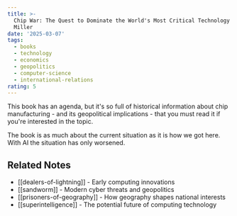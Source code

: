 ```yaml
---
title: >-
  Chip War: The Quest to Dominate the World's Most Critical Technology by Chris
  Miller
date: '2025-03-07'
tags:
  - books
  - technology
  - economics
  - geopolitics
  - computer-science
  - international-relations
rating: 5
---
```


This book has an agenda, but it's so full of historical information about chip manufacturing - and its geopolitical implications - that you must read it if you're interested in the topic.

The book is as much about the current situation as it is how we got here. With AI the situation has only worsened.

## Related Notes
- [[dealers-of-lightning]] - Early computing innovations
- [[sandworm]] - Modern cyber threats and geopolitics
- [[prisoners-of-geography]] - How geography shapes national interests
- [[superintelligence]] - The potential future of computing technology
